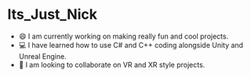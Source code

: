 # Its_Just_Nick

* :smile: I am currently working on making really fun and cool projects.
* :computer: I have learned how to use C# and C++ coding alongside Unity and Unreal Engine.
* :mag_right: I am looking to collaborate on VR and XR style projects.
